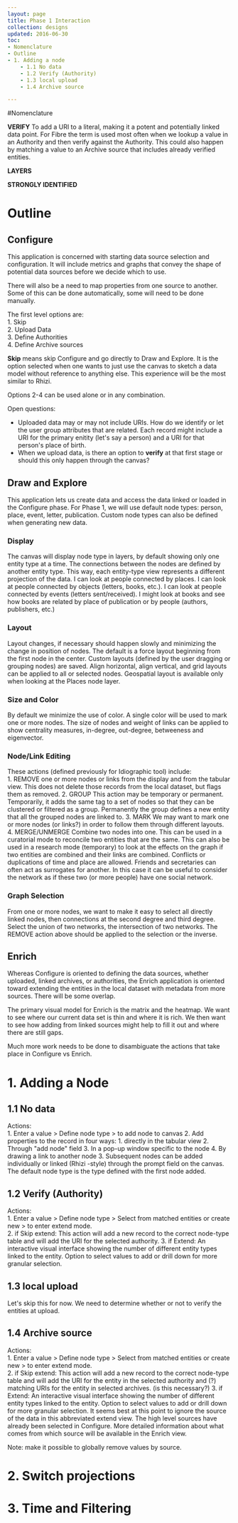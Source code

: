 ```yaml
---
layout: page
title: Phase 1 Interaction
collection: designs
updated: 2016-06-30
toc:
- Nomenclature
- Outline
- 1. Adding a node
	- 1.1 No data
	- 1.2 Verify (Authority)
	- 1.3 local upload
	- 1.4 Archive source

---
```


#Nomenclature  

**VERIFY** To add a URI to a literal, making it a potent and potentially linked data point. For Fibre the term is used most often when we lookup a value in an Authority and then verify against the Authority. This could also happen by matching a value to an Archive source that includes already verified entities.

**LAYERS** 

**STRONGLY IDENTIFIED**  




# Outline  
## Configure
This application is concerned with starting data source selection and configuration. It will include metrics and graphs that convey the shape of potential data sources before we decide which to use.

There will also be a need to map properties from one source to another. Some of this can be done automatically, some will need to be done manually.

The first level options are:  
	1. Skip  
	2. Upload Data  
	3. Define Authorities  
	4. Define Archive sources  
	
**Skip** means skip Configure and go directly to Draw and Explore. It is the option selected when one wants to just use the canvas to sketch a data model without reference to anything else. This experience will be the most similar to Rhizi.

Options 2-4 can be used alone or in any combination. 

Open questions:  

* Uploaded data may or may not include URIs. How do we identify or let the user group attributes that are related. Each record might include a URI for the primary enitity (let's say a person) and a URI for that person's place of birth.
* When we upload data, is there an option to **verify** at that first stage or should this only happen through the canvas? 
	
## Draw and Explore
This application lets us create data and access the data linked or loaded in the Configure phase. For Phase 1, we will use default node types: person, place, event, letter, publication. Custom node types can also be defined when generating new data.

### Display  
The canvas will display node type in layers, by default showing only one entity type at a time. The connections between the nodes are defined by another entity type. This way, each entity-type view represents a different projection of the data. I can look at people connected by places. I can look at people connected by objects (letters, books, etc.). I can look at people connected by events (letters sent/received). I might look at books and see how books are related by place of publication or by people (authors, publishers, etc.)

### Layout  
Layout changes, if necessary should happen slowly and minimizing the change in position of nodes.
The default is a force layout beginning from the first node in the center. Custom layouts (defined by the user dragging or grouping nodes) are saved. Align horizontal, align vertical, and grid layouts can be applied to all or selected nodes. Geospatial layout is available only when looking at the Places node layer.

### Size and Color  
By default we minimize the use of color. A single color will be used to mark one or more nodes. The size of nodes and weight of links can be applied to show centrality measures, in-degree, out-degree, betweeness and eigenvector.

### Node/Link Editing  
These actions (defined previously for Idiographic tool) include:  
	1. REMOVE one or more nodes or links from the display and from the tabular view. This does not delete those records from the local dataset, but flags them as removed.
	2. GROUP This action may be temporary or permanent. Temporarily, it adds the same tag to a set of nodes so that they can be clustered or filtered as a group. Permanently the group defines a new entity that all the grouped nodes are linked to.
	3. MARK We may want to mark one or more nodes (or links?) in order to follow them through different layouts.  
	4. MERGE/UNMERGE Combine two nodes into one. This can be used in a curatorial mode to reconcile two entities that are the same. This can also be used in a research mode (temporary) to look at the effects on the graph if two entities are combined and their links are combined. Conflicts or duplications of time and place are allowed. Friends and secretaries can often act as surrogates for another. In this case it can be useful to consider the network as if these two (or more people) have one social network.

### Graph Selection
From one or more nodes, we want to make it easy to select all directly linked nodes, then connections at the second degree and third degree. Select the union of two networks, the intersection of two networks. The REMOVE action above should be applied to the selection or the inverse. 

## Enrich
Whereas Configure is oriented to defining the data sources, whether uploaded, linked archives, or authorities, the Enrich application is oriented toward extending the entities in the local dataset with metadata from more sources. There will be some overlap. 

The primary visual model for Enrich is the matrix and the heatmap. We want to see where our current data set is thin and where it is rich. We then want to see how adding from linked sources might help to fill it out and where there are still gaps.

Much more work needs to be done to disambiguate the actions that take place in Configure vs Enrich. 




# 1. Adding a Node

## 1.1 No data
Actions:  
	1. Enter a value > Define node type >  <RETURN> to add node to canvas
	2. Add properties to the record in four ways:
		1. directly in the tabular view
		2. Through "add node" field 
		3. In a pop-up window specific to the node
		4. By drawing a link to another node
	3. Subsequent nodes can be added individually or linked (Rhizi -style) through the prompt field on the canvas. The default node type is the type defined with the first node added.
	
	
## 1.2 Verify (Authority)  
Actions:  
	1. Enter a value > Define node type > Select from matched entities or create new > <RETURN> to enter extend mode.  
	2. if Skip extend: This action will add a new record to the correct node-type table and will add the URI for the selected authority. 
	3. if Extend: An interactive visual interface showing the number of different entity types linked to the entity. Option to select values to add or drill down for more granular selection.

## 1.3 local upload

Let's skip this for now. We need to determine whether or not to verify the entities at upload.
	
## 1.4 Archive source
Actions:  
	1. Enter a value > Define node type > Select from matched entities or create new > <RETURN> to enter extend mode.  
	2. if Skip extend: This action will add a new record to the correct node-type table and will add the URI for the entity in the selected authority and (?) matching URIs for the entity in selected archives. (is this necessary?) 
	3. if Extend: An interactive visual interface showing the number of different entity types linked to the entity. Option to select values to add or drill down for more granular selection. It seems best at this point to ignore the source of the data in this abbreviated extend view. The high level sources have already been selected in Configure. More detailed information about what comes from which source will be available in the Enrich view. 

Note: make it possible to globally remove values by source.

# 2. Switch projections
# 3. Time and Filtering